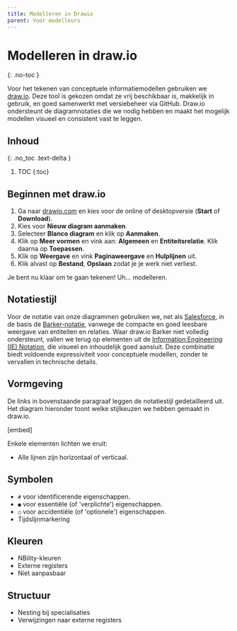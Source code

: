 ```yaml
---
title: Modelleren in Drawio
parent: Voor modelleurs
---
```


# Modelleren in draw.io
{: .no-toc }

Voor het tekenen van conceptuele informatiemodellen gebruiken we [draw.io](https://www.drawio.com/). Deze tool is gekozen omdat ze vrij beschikbaar is, makkelijk in gebruik, en goed samenwerkt met versiebeheer via GitHub. Draw.io ondersteunt de diagramnotaties die we nodig hebben en maakt het mogelijk modellen visueel en consistent vast te leggen.

## Inhoud
{: .no_toc .text-delta }
1. TOC
{:toc}

## Beginnen met draw.io

1. Ga naar [drawio.com](https://www.drawio.com/) en kies voor de online of desktopversie (**Start** of **Download**).
2. Kies voor **Nieuw diagram aanmaken**.
3. Selecteer **Blanco diagram** en klik op **Aanmaken**.
4. Klik op **Meer vormen** en vink aan: **Algemeen** en **Entiteitsrelatie**. Klik daarna op **Toepassen**.
5. Klik op **Weergave** en vink **Paginaweergave** en **Hulplijnen** uit.
6. Klik alvast op **Bestand**, **Opslaan** zodat je je werk niet verliest.

Je bent nu klaar om te gaan tekenen! Uh... modelleren.

## Notatiestijl
Voor de notatie van onze diagrammen gebruiken we, net als [Salesforce](https://architect.salesforce.com/diagrams/framework/data-model-notation), in de basis de [Barker-notatie](https://vertabelo.com/blog/barkers-erd-notation/), vanwege de compacte en goed leesbare weergave van entiteiten en relaties. Waar draw.io Barker niet volledig ondersteunt, vallen we terug op elementen uit de [Information Engineering (IE) Notation](https://medium.com/@ericgcc/dont-get-wrong-explained-guide-to-choosing-a-database-design-notation-for-erd-in-a-while-7747925a7531#918d), die visueel en inhoudelijk goed aansluit. Deze combinatie biedt voldoende expressiviteit voor conceptuele modellen, zonder te vervallen in technische details.

## Vormgeving
De links in bovenstaande paragraaf leggen de notatiestijl gedetailleerd uit. Het diagram hieronder toont welke stijlkeuzen we hebben gemaakt in draw.io.

[embed]

Enkele elementen lichten we eruit:

- Alle lijnen zijn horizontaal of verticaal.

## Symbolen
- `#` voor identificerende eigenschappen.
- `●` voor essentiële (of 'verplichte') eigenschappen.
- `○` voor accidentiële (of 'optionele') eigenschappen.
- Tijdslijnmarkering

## Kleuren
- NBility-kleuren
- Externe registers
- Niet aanpasbaar

## Structuur
- Nesting bij specialisaties
- Verwijzingen naar externe registers

